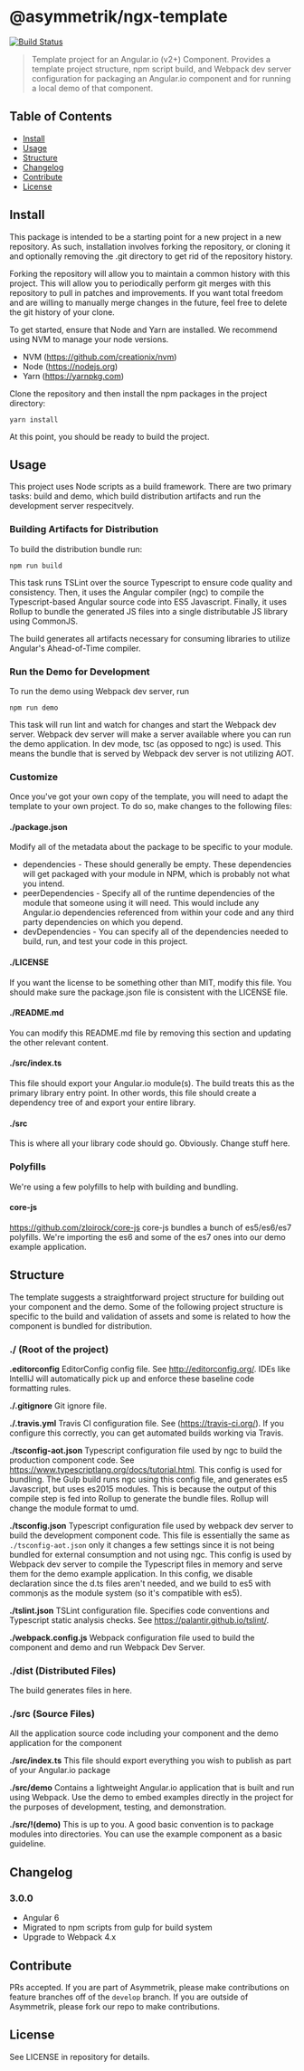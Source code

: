 # @asymmetrik/ngx-template

[![Build Status][travis-image]][travis-url]

[travis-url]: https://travis-ci.org/Asymmetrik/ngx-template/
[travis-image]: https://travis-ci.org/Asymmetrik/ngx-template.svg

> Template project for an Angular.io (v2+) Component.
> Provides a template project structure, npm script build, and Webpack dev server configuration for packaging an Angular.io component and for running a local demo of that component. 


## Table of Contents
- [Install](#install)
- [Usage](#usage)
- [Structure](#structure)
- [Changelog](#changelog)
- [Contribute](#contribute)
- [License](#license)


## Install
This package is intended to be a starting point for a new project in a new repository.
As such, installation involves forking the repository, or cloning it and optionally removing the .git directory to get rid of the repository history.

Forking the repository will allow you to maintain a common history with this project.
This will allow you to periodically perform git merges with this repository to pull in patches and improvements. If you want total freedom and are willing to manually merge changes in the future, feel free to delete the git history of your clone. 

To get started, ensure that Node and Yarn are installed.
We recommend using NVM to manage your node versions.
* NVM  (https://github.com/creationix/nvm)
* Node (https://nodejs.org)
* Yarn (https://yarnpkg.com)

Clone the repository and then install the npm packages in the project directory: 
```
yarn install
```

At this point, you should be ready to build the project.


## Usage
This project uses Node scripts as a build framework.
There are two primary tasks: build and demo, which build distribution artifacts and run the development server respecitvely. 

### Building Artifacts for Distribution
To build the distribution bundle run:

```
npm run build
```

This task runs TSLint over the source Typescript to ensure code quality and consistency. 
Then, it uses the Angular compiler (ngc) to compile the Typescript-based Angular source code into ES5 Javascript.
Finally, it uses Rollup to bundle the generated JS files into a single distributable JS library using CommonJS.

The build generates all artifacts necessary for consuming libraries to utilize Angular's Ahead-of-Time compiler.


### Run the Demo for Development
To run the demo using Webpack dev server, run
```
npm run demo
```

This task will run lint and watch for changes and start the Webpack dev server.
Webpack dev server will make a server available where you can run the demo application.
In dev mode, tsc (as opposed to ngc) is used.
This means the bundle that is served by Webpack dev server is not utilizing AOT.

### Customize
Once you've got your own copy of the template, you will need to adapt the template to your own project.
To do so, make changes to the following files:

#### ./package.json
Modify all of the metadata about the package to be specific to your module.

* dependencies - These should generally be empty. These dependencies will get packaged with your module in NPM, which is probably not what you intend.
* peerDependencies - Specify all of the runtime dependencies of the module that someone using it will need. This would include any Angular.io dependencies referenced from within your code and any third party dependencies on which you depend.
* devDependencies - You can specify all of the dependencies needed to build, run, and test your code in this project.

#### ./LICENSE
If you want the license to be something other than MIT, modify this file. You should make sure the package.json file is consistent with the LICENSE file.

#### ./README.md
You can modify this README.md file by removing this section and updating the other relevant content.

#### ./src/index.ts
This file should export your Angular.io module(s).
The build treats this as the primary library entry point.
In other words, this file should create a dependency tree of and export your entire library. 

#### ./src
This is where all your library code should go. Obviously. Change stuff here.

### Polyfills
We're using a few polyfills to help with building and bundling.

#### core-js
https://github.com/zloirock/core-js
core-js bundles a bunch of es5/es6/es7 polyfills.
We're importing the es6 and some of the es7 ones into our demo example application.


## Structure
The template suggests a straightforward project structure for building out your component and the demo. Some of the following project structure is specific to the build and validation of assets and some is related to how the component is bundled for distribution.

### ./ (Root of the project)
**.editorconfig**
EditorConfig config file. See http://editorconfig.org/. IDEs like IntelliJ will automatically pick up and enforce these baseline code formatting rules.

**./.gitignore**
Git ignore file.

**./.travis.yml**
Travis CI configuration file. See (https://travis-ci.org/). If you configure this correctly, you can get automated builds working via Travis.

**./tsconfig-aot.json**
Typescript configuration file used by ngc to build the production component code. See https://www.typescriptlang.org/docs/tutorial.html.
This config is used for bundling. The Gulp build runs ngc using this config file, and generates es5 Javascript, but uses es2015 modules. This is because the output of this compile step is fed into Rollup to generate the bundle files. Rollup will change the module format to umd. 

**./tsconfig.json**
Typescript configuration file used by webpack dev server to build the development component code. This file is essentially the same as ```./tsconfig-aot.json``` only it changes a few settings since it is not being bundled for external consumption and not using ngc.
This config is used by Webpack dev server to compile the Typescript files in memory and serve them for the demo example application. In this config, we disable declaration since the d.ts files aren't needed, and we build to es5 with commonjs as the module system (so it's compatible with es5).

**./tslint.json**
TSLint configuration file. Specifies code conventions and Typescript static analysis checks. See https://palantir.github.io/tslint/.

**./webpack.config.js**
Webpack configuration file used to build the component and demo and run Webpack Dev Server.


### ./dist (Distributed Files)
The build generates files in here.


### ./src (Source Files)
All the application source code including your component and the demo application for the component

**./src/index.ts**
This file should export everything you wish to publish as part of your Angular.io package 

**./src/demo**
Contains a lightweight Angular.io application that is built and run using Webpack. Use the demo to embed examples directly in the project for the purposes of development, testing, and demonstration.

**./src/!(demo)**
This is up to you. A good basic convention is to package modules into directories. You can use the example component as a basic guideline.


## Changelog

### 3.0.0
- Angular 6
- Migrated to npm scripts from gulp for build system
- Upgrade to Webpack 4.x

## Contribute
PRs accepted. If you are part of Asymmetrik, please make contributions on feature branches off of the ```develop``` branch. If you are outside of Asymmetrik, please fork our repo to make contributions.

## License
See LICENSE in repository for details.
